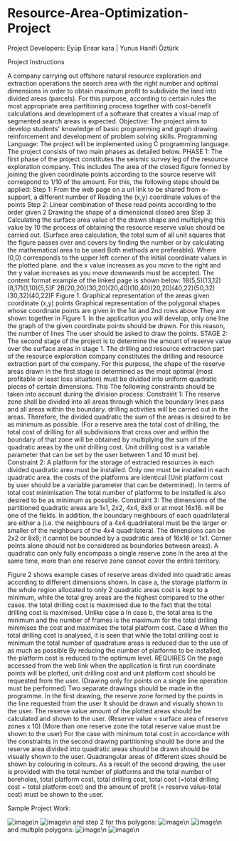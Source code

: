 # Resource-Area-Optimization-Project
Project Developers:
Eyüp Ensar kara | Yunus Hanifi Öztürk

Project Instructions


A company carrying out offshore natural resource exploration and extraction operations
the search area with the right number and optimal dimensions in order to obtain maximum profit
to subdivide the land into divided areas (parcels). For this purpose, according to certain rules
the most appropriate area partitioning process together with cost-benefit calculations and
development of a software that creates a visual map of segmented search areas
is expected.
Objective: The project aims to develop students' knowledge of basic programming and graph drawing.
reinforcement and development of problem solving skills.
Programming Language: The project will be implemented using C programming language.
The project consists of two main phases as detailed below.
PHASE 1:
The first phase of the project constitutes the seismic survey leg of the resource exploration company. This includes
The area of the closed figure formed by joining the given coordinate points according to the source reserve
will correspond to 1/10 of the amount. For this, the following steps
should be applied:
Step 1: From the web page on a url link to be shared from e-support, a different number of
Reading the (x,y) coordinate values of the points
Step 2: Linear combination of these read points according to the order given 2
Drawing the shape of a dimensional closed area
Step 3: Calculating the surface area value of the drawn shape and multiplying this value by 10
the process of obtaining the resource reserve value should be carried out. (Surface area
calculation, the total sum of all unit squares that the figure passes over and covers
by finding the number or by calculating the mathematical area to be used
Both methods are preferable).
Where (0,0) corresponds to the upper left corner of the initial coordinate values in the plotted plane.
and the x value increases as you move to the right and the y value increases as you move downwards
must be accepted. The content format example of the linked page is shown below:
1B(5,5)(13,12)(8,17)(1,10)(5,5)F
2B(20,20)(30,20)(20,40)(10,40)(20,20)(40,22)(50,32)(30,32)(40,22)F
Figure 1. Graphical representation of the areas given coordinate (x,y) points
Graphical representation of the polygonal shapes whose coordinate points are given in the 1st and 2nd rows above
They are shown together in Figure 1. In the application you will develop, only one line
the graph of the given coordinate points should be drawn. For this reason, the number of lines
The user should be asked to draw the points.
STAGE 2:
The second stage of the project is to determine the amount of reserve value over the surface areas in stage 1.
The drilling and resource extraction part of the resource exploration company constitutes the drilling and resource extraction part of the company.
For this purpose, the shape of the reserve areas drawn in the first stage is determined as the most optimal (most profitable or least loss
situation) must be divided into uniform quadratic pieces of certain dimensions. This
The following constraints should be taken into account during the division process:
Constraint 1: The reserve zone shall be divided into all areas through which the boundary lines pass and all areas within the boundary.
drilling activities will be carried out in the areas. Therefore, the divided quadratic
the sum of the areas is desired to be as minimum as possible. (For a reserve area
the total cost of drilling, the total cost of drilling for all subdivisions that cross over and within the boundary of that zone
will be obtained by multiplying the sum of the quadratic areas by the unit drilling cost. Unit drilling
cost is a variable parameter that can be set by the user between 1 and 10
must be).
Constraint 2: A platform for the storage of extracted resources in each divided quadratic area
must be installed. Only one must be installed in each quadratic area.
the costs of the platforms are identical (Unit platform cost by user
should be a variable parameter that can be determined). In terms of total cost minimisation
The total number of platforms to be installed is also desired to be as minimum as possible.
Constraint 3: The dimensions of the partitioned quadratic areas are 1x1, 2x2, 4x4, 8x8 or at most 16x16.
will be one of the fields. In addition, the boundary neighbours of each quadrilateral are either a
(i.e. the neighbours of a 4x4 quadrilateral must be the larger or smaller of the neighbours of the 4x4 quadrilateral.
The dimensions can be 2x2 or 8x8; it cannot be bounded by a quadratic area of 16x16 or 1x1.
Corner points alone should not be considered as boundaries between areas). A quadratic
can only fully encompass a single reserve zone in the area at the same time, more than one reserve zone
cannot cover the entire territory.

Figure 2 shows example cases of reserve areas divided into quadratic areas according to different dimensions
shown. In case a, the storage platform in the whole region allocated to only 2 quadratic areas
cost is kept to a minimum, while the total grey areas are the highest compared to the other cases.
the total drilling cost is maximised due to the fact that the total drilling cost is maximised. Unlike case a
In case b, the total area is the minimum and the number of frames is the maximum for the total drilling
minimises the cost and maximises the total platform cost. Case d
When the total drilling cost is analysed, it is seen that while the total drilling cost is minimum
the total number of quadrature areas is reduced due to the use of as much as possible
By reducing the number of platforms to be installed, the platform cost is reduced to the optimum level.
REQUIRES
On the page accessed from the web link when the application is first run
coordinate points will be plotted, unit drilling cost and unit platform
cost should be requested from the user. (Drawing only for points on a single line
operation must be performed)
Two separate drawings should be made in the programme.
In the first drawing, the reserve zone formed by the points in the line requested from the user
It should be drawn and visually shown to the user.
The reserve value amount of the plotted areas should be calculated and shown to the user.
(Reserve value = surface area of reserve zones x 10) (More than one reserve zone
the total reserve value must be shown to the user)
For the case with minimum total cost in accordance with the constraints in the second drawing
partitioning should be done and the reserve area divided into quadratic areas should be drawn
should be visually shown to the user. Quadrangular areas of different sizes
should be shown by colouring in colours.
As a result of the second drawing, the user is provided with the total number of platforms and the total number of boreholes,
total platform cost, total drilling cost, total cost (=total drilling
cost + total platform cost) and the amount of profit (= reserve value-total cost)
must be shown to the user.


Sample Project Work:

![image](https://github.com/yunushanifi84/Resource-Area-Optimization-Project/assets/69470694/86bad714-9b45-4d66-b362-0cba7e4b5c0c)\n
![image](https://github.com/yunushanifi84/Resource-Area-Optimization-Project/assets/69470694/975311ac-b85f-4db4-9b3a-7ca75270b317)\n
and step 2 for this polygons:
![image](https://github.com/yunushanifi84/Resource-Area-Optimization-Project/assets/69470694/3a3292ba-7160-4c29-8991-07e97c1fa78f)\n
![image](https://github.com/yunushanifi84/Resource-Area-Optimization-Project/assets/69470694/0738f9bd-deb2-46c0-a4f6-4f920f754ff2)\n
and multiple polygons:
![image](https://github.com/yunushanifi84/Resource-Area-Optimization-Project/assets/69470694/99bfd2ae-4e72-49e7-b553-297ef9c1cdae)\n
![image](https://github.com/yunushanifi84/Resource-Area-Optimization-Project/assets/69470694/8c613194-f9ba-4350-b266-10a5f738a0fe)\n

